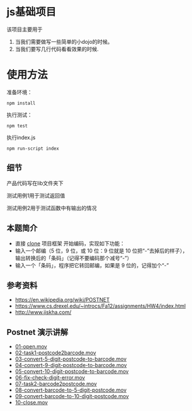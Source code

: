 # js基础项目

该项目主要用于

1. 当我们需要做写一些简单的小dojo的时候。
2. 当我们要写几行代码看看效果的时候.


# 使用方法

准备环境：

    npm install

执行测试：

    npm test
    
执行index.js
    
    npm run-script index
    
    
## 细节
    
产品代码写在lib文件夹下
    
测试用例1用于测试返回值
    
测试用例2用于测试函数中有输出的情况

## 本题简介
* 直接 [clone](https://github.com/tws-stack/js-base-project.git) 项目框架 开始编码，实现如下功能：
* 输入一个邮编（5 位，9 位，或 10 位：9 位就是 10 位把“-”去掉后的样子），输出转换后的「条码」（记得不要编码那个减号“-”）
* 输入一个「条码」，程序把它转回邮编，如果是 9 位的，记得加个“-”

## 参考资料
* https://en.wikipedia.org/wiki/POSTNET
* https://www.cs.drexel.edu/~introcs/Fa12/assignments/HW4/index.html
* http://www.jiskha.com/

## Postnet 演示讲解

* [01-open.mov](https://codingstyle-cn.b0.upaiyun.com/video/tws-online/postnet/01-open.mov)
* [02-task1-postcode2barcode.mov](https://codingstyle-cn.b0.upaiyun.com/video/tws-online/postnet/02-task1-postcode2barcode.mov)
* [03-convert-5-digit-postcode-to-barcode.mov](https://codingstyle-cn.b0.upaiyun.com/video/tws-online/postnet/03-convert-5-digit-postcode-to-barcode.mov)
* [04-convert-9-digit-postcode-to-barcode.mov](https://codingstyle-cn.b0.upaiyun.com/video/tws-online/postnet/04-convert-9-digit-postcode-to-barcode.mov)
* [05-convert-10-digit-postcode-to-barcode.mov](https://codingstyle-cn.b0.upaiyun.com/video/tws-online/postnet/05-convert-10-digit-postcode-to-barcode.mov)
* [06-fix-check-digit-error.mov](https://codingstyle-cn.b0.upaiyun.com/video/tws-online/postnet/06-fix-check-digit-error.mov)
* [07-task2-barcode2postcode.mov](https://codingstyle-cn.b0.upaiyun.com/video/tws-online/postnet/08-convert-barcode-to-5-digit-postcode.mov)
* [08-convert-barcode-to-5-digit-postcode.mov](https://codingstyle-cn.b0.upaiyun.com/video/tws-online/postnet/08-convert-barcode-to-5-digit-postcode.mov)
* [09-convert-barcode-to-10-digit-postcode.mov](https://codingstyle-cn.b0.upaiyun.com/video/tws-online/postnet/09-convert-barcode-to-10-digit-postcode.mov)
* [10-close.mov](https://codingstyle-cn.b0.upaiyun.com/video/tws-online/postnet/10-close.mov)